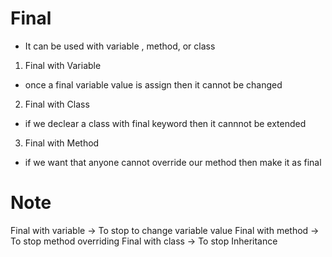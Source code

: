 # Final
- It can be used with variable , method, or class

1) Final with Variable
- once a final variable value is assign then it cannot be changed


2) Final with Class
- if we declear a class with final keyword then it cannnot be extended

3) Final with Method
- if we want that anyone cannot override our method then make it as final

# Note
Final with variable  -> To stop to change variable value
Final with method    -> To stop method overriding
Final with class     -> To stop Inheritance